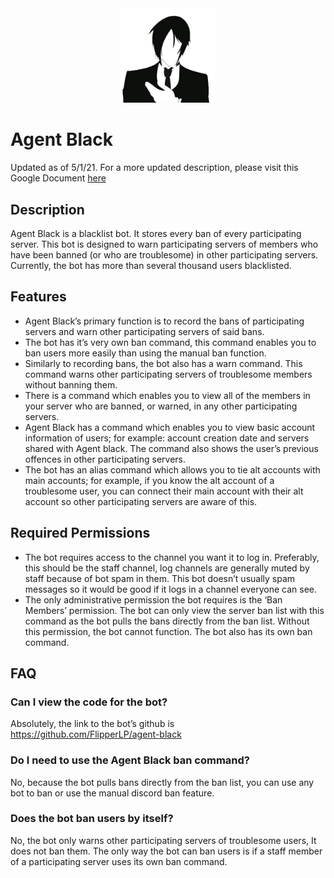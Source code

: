 <div align="center">
  <img width="30%" src="/assets/agentBlack.jpg">
</div>

# Agent Black

Updated as of 5/1/21. For a more updated description, please visit this Google Document [here](https://docs.google.com/document/d/1MEMJnkhO5lUFcZvE28PQ-e8SljSnKvh3I1MML_ZTZMk/edit)

## Description

Agent Black is a blacklist bot. It stores every ban of every participating server. This bot is designed to warn participating servers of members who have been banned (or who are troublesome) in other participating servers. Currently, the bot has more than several thousand users blacklisted.

## Features

- Agent Black’s primary function is to record the bans of participating servers and warn other participating servers of said bans.
- The bot has it’s very own ban command, this command enables you to ban users more easily than using the manual ban function.
- Similarly to recording bans, the bot also has a warn command. This command warns other participating servers of troublesome members without banning them.
- There is a command which enables you to view all of the members in your server who are banned, or warned, in any other participating servers.
- Agent Black has a command which enables you to view basic account information of users; for example: account creation date and servers shared with Agent black. The command also shows the user’s previous offences in other participating servers.
- The bot has an alias command which allows you to tie alt accounts with main accounts; for example, if you know the alt account of a troublesome user, you can connect their main account with their alt account so other participating servers are aware of this.

## Required Permissions

- The bot requires access to the channel you want it to log in. Preferably, this should be the staff channel, log channels are generally muted by staff because of bot spam in them. This bot doesn’t usually spam messages so it would be good if it logs in a channel everyone can see.
- The only administrative permission the bot requires is the ‘Ban Members’ permission. The bot can only view the server ban list with this command as the bot pulls the bans directly from the ban list. Without this permission, the bot cannot function. The bot also has its own ban command.

## FAQ

### Can I view the code for the bot?

Absolutely, the link to the bot’s github is <https://github.com/FlipperLP/agent-black>

### Do I need to use the Agent Black ban command?

No, because the bot pulls bans directly from the ban list, you can use any bot to ban or use the manual discord ban feature.

### Does the bot ban users by itself?

No, the bot only warns other participating servers of troublesome users, It does not ban them. The only way the bot can ban users is if a staff member of a participating server uses its own ban command.
